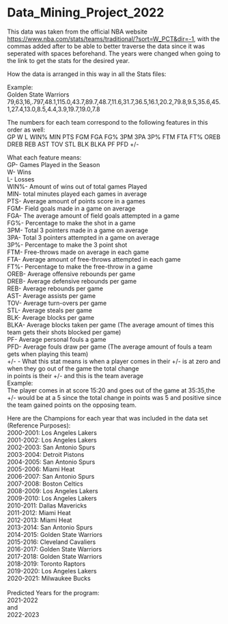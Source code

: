 # Data_Mining_Project_2022
This data was taken from the official NBA website https://www.nba.com/stats/teams/traditional/?sort=W_PCT&dir=-1, with the commas added after to be able to
    better traverse the data since it was seperated with spaces beforehand. The years were changed when going to the link to get the stats for the desired year.

How the data is arranged in this way in all the Stats files:<br>
<Team>
<Team Stats>
    
Example:<br>
    Golden State Warriors<br>
    79,63,16,.797,48.1,115.0,43.7,89.7,48.7,11.6,31.7,36.5,16.1,20.2,79.8,9.5,35.6,45.1,27.4,13.0,8.5,4.4,3.9,19.7,19.0,7.8<br>
    
The numbers for each team correspond to the following features in this order as well:<br>
GP W L WIN% MIN PTS FGM FGA FG% 3PM 3PA 3P% FTM FTA FT% OREB DREB REB AST TOV STL BLK BLKA PF PFD +/-<br>

What each feature means:<br>
    GP- Games Played in the Season<br>
    W- Wins<br>
    L- Losses<br>
    WIN%- Amount of wins out of total games Played<br>
    MIN- total minutes played each games in average<br>
    PTS- Average amount of points score in a games<br>
    FGM- Field goals made in a game on average<br>
    FGA- The average amount of field goals attempted in a game<br>
    FG%- Percentage to make the shot in a game<br>
    3PM- Total 3 pointers made in a game on average<br>
    3PA- Total 3 pointers attempted in a game on average<br>
    3P%- Percentage to make the 3 point shot<br>
    FTM- Free-throws made on average in each game<br>
    FTA- Average amount of free-throws attempted in each game<br>
    FT%- Percentage to make the free-throw in a game<br>
    OREB- Average offensive rebounds per game<br>
    DREB- Average defensive rebounds per game<br>
    REB- Average rebounds per game<br>
    AST- Average assists per game<br>
    TOV- Average turn-overs per game<br>
    STL- Average steals per game<br>
    BLK- Average blocks per game<br>
    BLKA- Average blocks taken per game (The average amount of times this team gets their shots blocked per game)<br>
    PF- Average personal fouls a game<br>
    PFD- Average fouls draw per game (The average amount of fouls a team gets when playing this team)<br>
    +/- - What this stat means is when a player comes in their +/- is at zero and when they go out of the game the total change<br>
            in points is their +/- and this is the team average<br>
            Example:<br>
                The player comes in at score 15:20 and goes out of the game at 35:35,the +/- would be at a 5 since the total change in points was 5 and positive since<br>
                the team gained points on the opposing team.<br>

Here are the Champions for each year that was included in the data set (Reference Purposes):<br>
2000-2001: Los Angeles Lakers<br>
2001-2002: Los Angeles Lakers<br>
2002-2003: San Antonio Spurs<br>
2003-2004: Detroit Pistons<br>
2004-2005: San Antonio Spurs<br>
2005-2006: Miami Heat<br>
2006-2007: San Antonio Spurs<br>
2007-2008: Boston Celtics<br>
2008-2009: Los Angeles Lakers<br>
2009-2010: Los Angeles Lakers<br>
2010-2011: Dallas Mavericks<br>
2011-2012: Miami Heat<br>
2012-2013: Miami Heat<br>
2013-2014: San Antonio Spurs<br>
2014-2015: Golden State Warriors<br>
2015-2016: Cleveland Cavaliers<br>
2016-2017: Golden State Warriors<br>
2017-2018: Golden State Warriors<br>
2018-2019: Toronto Raptors<br>
2019-2020: Los Angeles Lakers<br>
2020-2021: Milwaukee Bucks<br>
<br>
Predicted Years for the program:<br>
2021-2022<br>
and<br>
2022-2023
